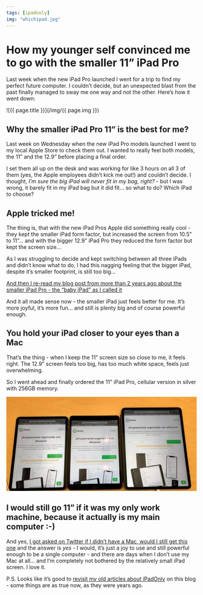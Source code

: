 ```yaml
---
tags: [ipadonly]
img: "whichipad.jpg"
---
```


# How my younger self convinced me to go with the smaller 11” iPad Pro

Last week when the new iPad Pro launched I went for a trip to find my perfect future computer. I couldn’t decide, but an unexpected blast from the past finally managed to sway me one way and not the other. Here’s how it went down:

<!--More-->

![{{ page.title }}](/img/{{ page.img }})

## Why the smaller iPad Pro 11” is the best for me?

Last week on Wednesday when the new iPad Pro models launched I went to my local Apple Store to check them out. I wanted to really feel both models, the 11” and the 12.9” before placing a final order.

I set them all up on the desk and was working for like 3 hours on all 3 of them (yes, the Apple employees didn’t kick me out!) and couldn’t decide. I thought, *I’m sure the big iPad will never fit in my bag, right?* - but I was wrong, it barely fit in my iPad bag but it did fit... so what to do? Which iPad to choose?

## Apple tricked me!

The thing is, that with the new iPad Pros Apple did something really cool - they kept the smaller iPad form factor, but increased the screen from 10.5” to 11”... and with the bigger 12.9” iPad Pro they reduced the form factor but kept the screen size...

As I was struggling to decide and kept switching between all three iPads and  didn’t know what to do, I had this nagging feeling that the bigger iPad, despite it’s smaller footprint, is still too big...

[And then I re-read my blog post from more than 2 years ago about the smaller iPad Pro - the “baby iPad” as I called it](https://sliwinski.com/babyipad)

And it all made sense now - the smaller iPad just feels better for me. It’s more joyful, it’s more fun... and still is plenty big and of course powerful enough.

## You hold your iPad closer to your eyes than a Mac

That’s the thing - when I keep the 11” screen size so close to me, it feels right. The 12.9” screen feels too big, has too much white space, feels just overwhelming.

So I went ahead and finally ordered the 11” iPad Pro, cellular version in silver with 256GB memory.

![How my younger self convinced me to go with the smaller 11” iPad Pro 2](/img/whichipad-2.jpg)

## I would still go 11” if it was my only work machine, because it actually is my main computer :-)

And yes, [I got asked on Twitter if I didn’t have a Mac, would I still get this one](https://twitter.com/marisa8184/status/1061197309290209282) and the answer is *yes* - I would, it’s just a joy to use and still powerful enough to be a single computer - and there are days when I don’t use my Mac at all... and I’m completely not bothered by the relatively small iPad screen. I love it.

P.S. Looks like it’s good to [revisit my old articles about iPadOnly](/tag/ipadonly) on this blog - some things are as true now, as they were years ago.


[n]: https://nozbe.com/
[p]: https://thepodcast.fm/